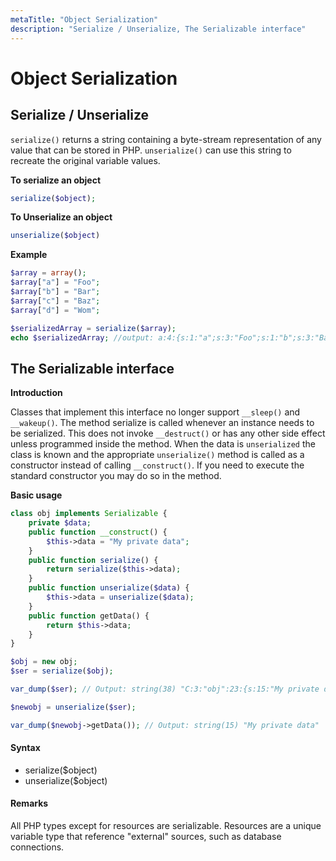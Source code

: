 ```yaml
---
metaTitle: "Object Serialization"
description: "Serialize / Unserialize, The Serializable interface"
---
```


# Object Serialization



## Serialize / Unserialize


`serialize()` returns a string containing a byte-stream representation of any value that can be stored in PHP. `unserialize()` can use this string to recreate the original variable values.

**To serialize an object**

```php
serialize($object);

```

**To Unserialize an object**

```php
unserialize($object)

```

**Example**

```php
$array = array();
$array["a"] = "Foo";
$array["b"] = "Bar";
$array["c"] = "Baz";
$array["d"] = "Wom";

$serializedArray = serialize($array);
echo $serializedArray; //output: a:4:{s:1:"a";s:3:"Foo";s:1:"b";s:3:"Bar";s:1:"c";s:3:"Baz";s:1:"d";s:3:"Wom";}

```



## The Serializable interface


**Introduction**

> 
Classes that implement this interface no longer support `__sleep()` and `__wakeup()`. The method serialize is called whenever an instance needs to be serialized. This does not invoke `__destruct()` or has any other side effect unless programmed inside the method. When the data is `unserialized` the class is known and the appropriate `unserialize()` method is called as a constructor instead of calling `__construct()`. If you need to execute the standard constructor you may do so in the method.


**Basic usage**

```php
class obj implements Serializable {
    private $data;
    public function __construct() {
        $this->data = "My private data";
    }
    public function serialize() {
        return serialize($this->data);
    }
    public function unserialize($data) {
        $this->data = unserialize($data);
    }
    public function getData() {
        return $this->data;
    }
}

$obj = new obj;
$ser = serialize($obj);

var_dump($ser); // Output: string(38) "C:3:"obj":23:{s:15:"My private data";}"

$newobj = unserialize($ser);

var_dump($newobj->getData()); // Output: string(15) "My private data"

```



#### Syntax


- serialize($object)
- unserialize($object)



#### Remarks


All PHP types except for resources are serializable.  Resources are a unique variable type that reference "external" sources, such as database connections.

